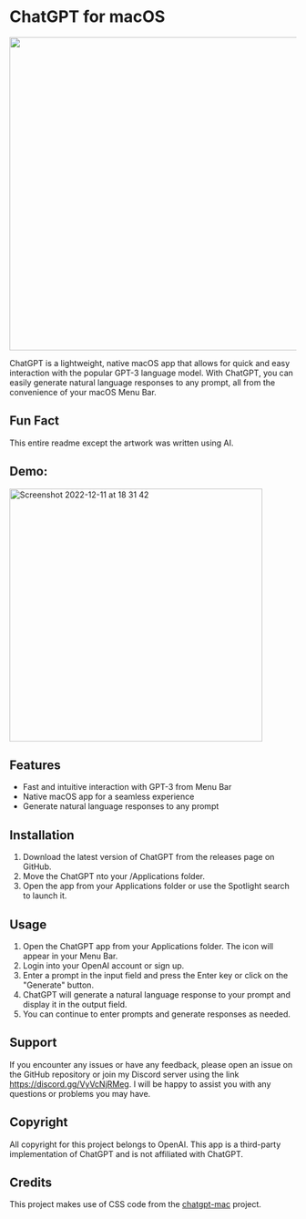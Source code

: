 # ChatGPT for macOS
<img width="550" src="https://user-images.githubusercontent.com/52459150/206920822-40f43ef3-95da-4990-ab66-0ddde8e82cfa.png">

ChatGPT is a lightweight, native macOS app that allows for quick and easy interaction with the popular GPT-3 language model. With ChatGPT, you can easily generate natural language responses to any prompt, all from the convenience of your macOS Menu Bar.

## Fun Fact
This entire readme except the artwork was written using AI.

## Demo:
<img width="444" alt="Screenshot 2022-12-11 at 18 31 42" src="https://user-images.githubusercontent.com/52459150/206921980-0c1457b0-94d4-4658-92d1-8b547f639ecd.png">


## Features
- Fast and intuitive interaction with GPT-3 from Menu Bar
- Native macOS app for a seamless experience
- Generate natural language responses to any prompt

## Installation
1. Download the latest version of ChatGPT from the releases page on GitHub.
2. Move the ChatGPT nto your /Applications folder.
3. Open the app from your Applications folder or use the Spotlight search to launch it.

## Usage
1. Open the ChatGPT app from your Applications folder. The icon will appear in your Menu Bar.
2. Login into your OpenAI account or sign up.
3. Enter a prompt in the input field and press the Enter key or click on the "Generate" button.
4. ChatGPT will generate a natural language response to your prompt and display it in the output field.
5. You can continue to enter prompts and generate responses as needed.

## Support
If you encounter any issues or have any feedback, please open an issue on the GitHub repository or join my Discord server using the link https://discord.gg/VyVcNjRMeg. I will be happy to assist you with any questions or problems you may have.

## Copyright
All copyright for this project belongs to OpenAI. This app is a third-party implementation of ChatGPT and is not affiliated with ChatGPT.

## Credits
This project makes use of CSS code from the [chatgpt-mac](https://github.com/vincelwt/chatgpt-mac) project.
